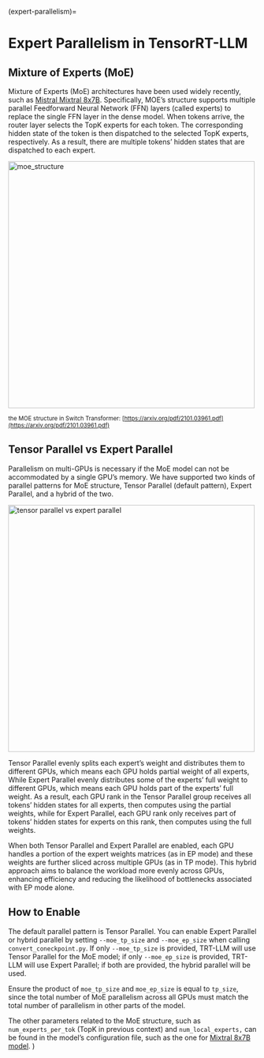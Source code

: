 (expert-parallelism)=

# Expert Parallelism in TensorRT-LLM

## Mixture of Experts (MoE)

Mixture of Experts (MoE) architectures have been used widely recently, such as [Mistral Mixtral 8x7B](https://huggingface.co/mistralai/Mixtral-8x7B-v0.1). Specifically, MOE’s structure supports multiple parallel Feedforward Neural Network (FFN) layers (called experts) to replace the single FFN layer in the dense model. When tokens arrive, the router layer selects the TopK experts for each token. The corresponding hidden state of the token is then dispatched to the selected TopK experts, respectively. As a result, there are multiple tokens’ hidden states that are dispatched to each expert.

<img src="https://github.com/NVIDIA/TensorRT-LLM/blob/main/docs/source/blogs/media/moe_structure.png?raw=true" alt="moe_structure" width="500" height="auto">

<sub>the MOE structure in Switch Transformer: [https://arxiv.org/pdf/2101.03961.pdf](https://arxiv.org/pdf/2101.03961.pdf) </sub>

## Tensor Parallel vs Expert Parallel

Parallelism on multi-GPUs is necessary if the MoE model can not be accommodated by a single GPU’s memory.  We have supported two kinds of parallel patterns for MoE structure, Tensor Parallel (default pattern), Expert Parallel, and a hybrid of the two.

<img src="https://github.com/NVIDIA/TensorRT-LLM/blob/main/docs/source/blogs/media/tp_ep.png?raw=true" alt="tensor parallel vs expert parallel" width="500" height="auto">

Tensor Parallel evenly splits each expert’s weight and distributes them to different GPUs, which means each GPU holds partial weight of all experts, While Expert Parallel evenly distributes some of the experts’ full weight to different GPUs, which means each GPU holds part of the experts’ full weight. As a result, each GPU rank in the Tensor Parallel group receives all tokens’ hidden states for all experts, then computes using the partial weights, while for Expert Parallel, each GPU rank only receives part of tokens’ hidden states for experts on this rank, then computes using the full weights.

When both Tensor Parallel and Expert Parallel are enabled, each GPU handles a portion of the expert weights matrices (as in EP mode) and these weights are further sliced across multiple GPUs (as in TP mode). This hybrid approach aims to balance the workload more evenly across GPUs, enhancing efficiency and reducing the likelihood of bottlenecks associated with EP mode alone.


## How to Enable

The default parallel pattern is Tensor Parallel. You can enable Expert Parallel or hybrid parallel by setting `--moe_tp_size` and `--moe_ep_size` when calling `convert_coneckpoint.py`. If only `--moe_tp_size` is provided, TRT-LLM will use Tensor Parallel for the MoE model; if only `--moe_ep_size` is provided, TRT-LLM will use Expert Parallel; if both are provided, the hybrid parallel will be used.

Ensure the product of `moe_tp_size` and `moe_ep_size` is equal to `tp_size`, since the total number of MoE parallelism across all GPUs must match the total number of parallelism in other parts of the model.

The other parameters related to the MoE structure, such as `num_experts_per_tok` (TopK in previous context) and `num_local_experts,` can be found in the model’s configuration file, such as the one for [Mixtral 8x7B model](https://huggingface.co/mistralai/Mixtral-8x7B-v0.1/blob/main/config.json).
)
